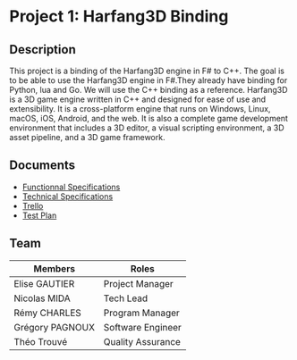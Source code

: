 # Project 1: Harfang3D Binding

## Description

This project is a binding of the Harfang3D engine in F# to C++. The goal is to be able to use the Harfang3D engine in F#.They already have binding for Python, lua and Go. We will use the C++ binding as a reference.
Harfang3D is a 3D game engine written in C++ and designed for ease of use and extensibility. It is a cross-platform engine that runs on Windows, Linux, macOS, iOS, Android, and the web. It is also a complete game development environment that includes a 3D editor, a visual scripting environment, a 3D asset pipeline, and a 3D game framework.

## Documents

- [Functionnal Specifications](https://github.com/algosup/2022-2023-project-3-harfang3d-binding-Project-1-group/blob/documents/Documents%20Specifications/Functional_Specifications.md)
- [Technical Specifications](https://github.com/algosup/2022-2023-project-3-harfang3d-binding-Project-1-group/blob/documents/Documents%20Specifications/Technical_Specification.md)
- [Trello](https://trello.com/b/B7eB7vfa/f)
- [Test Plan](https://github.com/algosup/2022-2023-project-3-harfang3d-binding-Project-1-group/blob/documents/Test%20Plan/Test_Plan.md)


## Team


| Members         | Roles             |
| --------------- | ----------------- |
| Elise GAUTIER   | Project Manager   |
| Nicolas MIDA    | Tech Lead         |
| Rémy CHARLES    | Program Manager   |
| Grégory PAGNOUX | Software Engineer |
| Théo Trouvé     | Quality Assurance |


